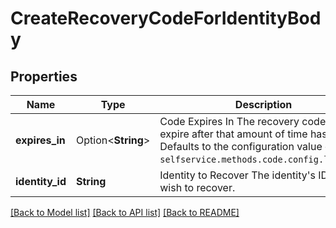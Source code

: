 # CreateRecoveryCodeForIdentityBody

## Properties

Name | Type | Description | Notes
------------ | ------------- | ------------- | -------------
**expires_in** | Option<**String**> | Code Expires In  The recovery code will expire after that amount of time has passed. Defaults to the configuration value of `selfservice.methods.code.config.lifespan`. | [optional]
**identity_id** | **String** | Identity to Recover  The identity's ID you wish to recover. | 

[[Back to Model list]](../README.md#documentation-for-models) [[Back to API list]](../README.md#documentation-for-api-endpoints) [[Back to README]](../README.md)


